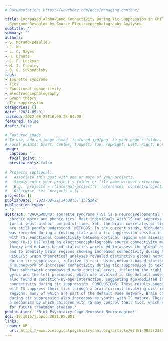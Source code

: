 ```yaml
---
# Documentation: https://wowchemy.com/docs/managing-content/

title: Increased Alpha-Band Connectivity During Tic Suppression in Children With Tourette
  Syndrome Revealed by Source Electroencephalography Analyses
subtitle: ''
summary: ''
authors:
- S. Morand-Beaulieu
- J. Wu
- L. C. Mayes
- H. Grantz
- J. F. Leckman
- M. J. Crowley
- D. G. Sukhodolsky
tags:
- Tourette syndrome
- Tics
- Functional connectivity
- Electroencephalography
- Graph theory
- Tic suppression
categories: []
date: '2021-05-01'
lastmod: 2022-08-22T10:00:38-04:00
featured: false
draft: false

# Featured image
# To use, add an image named `featured.jpg/png` to your page's folder.
# Focal points: Smart, Center, TopLeft, Top, TopRight, Left, Right, BottomLeft, Bottom, BottomRight.
image:
  caption: ''
  focal_point: ''
  preview_only: false

# Projects (optional).
#   Associate this post with one or more of your projects.
#   Simply enter your project's folder or file name without extension.
#   E.g. `projects = ["internal-project"]` references `content/project/deep-learning/index.md`.
#   Otherwise, set `projects = []`.
projects: []
publishDate: '2022-08-22T14:00:37.137524Z'
publication_types:
- '2'
abstract: 'BACKGROUND: Tourette syndrome (TS) is a neurodevelopmental disorder involving
  chronic motor and phonic tics. Most individuals with TS can suppress their tics
  for at least a short period of time. Yet, the brain correlates of tic suppression
  are still poorly understood. METHODS: In the current study, high-density electroencephalography
  was recorded during a resting-state and a tic suppression session in 72 children
  with TS. Functional connectivity between cortical regions was assessed in the alpha
  band (8-13 Hz) using an electroencephalography source connectivity method. Graph
  theory and network-based statistics were used to assess the global network topology
  and to identify brain regions showing increased connectivity during tic suppression.
  RESULTS: Graph theoretical analyses revealed distinctive global network topology
  during tic suppression, relative to rest. Using network-based statistics, we found
  a subnetwork of increased connectivity during tic suppression (p textless .001).
  That subnetwork encompassed many cortical areas, including the right superior frontal
  gyrus and the left precuneus, which are involved in the default mode network. We
  also found a condition-by-age interaction, suggesting age-mediated increases in
  connectivity during tic suppression. CONCLUSIONS: These results suggest that children
  with TS suppress their tics through a brain circuit involving distributed cortical
  regions, many of which are part of the default mode network. Brain connectivity
  during tic suppression also increases as youths with TS mature. These results highlight
  a mechanism by which children with TS may control their tics, which could be relevant
  for future treatment studies.'
publication: '*Biol Psychiatry Cogn Neurosci Neuroimaging*'
doi: 10.1016/j.bpsc.2021.05.001
links:
- name: URL
  url: https://www.biologicalpsychiatrycnni.org/article/S2451-9022(21)00140-3/pdf
---
```

